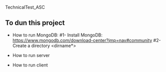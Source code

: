 TechnicalTest_ASC

## To dun this project

- How to run MongoDB:
#1- Install MongoDB: https://www.mongodb.com/download-center?jmp=nav#community
#2- Create a directory <dirname*>

- How to run server

- How to run client